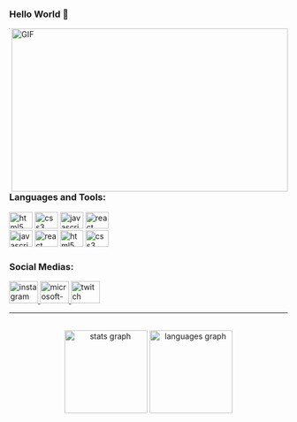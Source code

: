 ### Hello World 👋

 <img align="right" alt="GIF" src="https://c.tenor.com/21smuBToyzEAAAAd/kikis-delivery-service-ghibli.gif" width="500" height="295" />

---
### Languages and Tools:

<div align="left">
  <img src="https://cdn.jsdelivr.net/gh/devicons/devicon/icons/html5/html5-original.svg" height="30" width="42" alt="html5 logo"  />
  <img src="https://cdn.jsdelivr.net/gh/devicons/devicon/icons/css3/css3-original.svg" height="30" width="42" alt="css3 logo"  />
  <img src="https://cdn.jsdelivr.net/gh/devicons/devicon/icons/javascript/javascript-original.svg" height="30" width="42" alt="javascript logo"  />
  <img src="https://cdn.jsdelivr.net/gh/devicons/devicon/icons/react/react-original.svg" height="30" width="42" alt="react logo"  />
</div>

<div align="left"> 
  <img src="https://icongr.am/devicon/nodejs-original.svg?size=128&color=currentColor" height="30" width="42" alt="javascript logo"  />
  <img src="https://icongr.am/devicon/express-original.svg?size=128&color=currentColor" height="30" width="42" alt="react logo"  />
  <img src="https://icongr.am/devicon/mongodb-original.svg?size=128&color=currentColor" height="30" width="42" alt="html5 logo"  />
  <img src="https://icongr.am/devicon/postgresql-original.svg?size=128&color=currentColor" height="30" width="42" alt="css3 logo"  />
</div>

### Social Medias:

<div align="left">
  <a href="https://www.instagram.com/matt_sundays/" target="_blank">
    <img src="https://raw.githubusercontent.com/maurodesouza/profile-readme-generator/master/src/assets/icons/social/instagram/default.svg" width="52" height="40" alt="instagram logo"  />
  </a>
  <a href="mt-domingues@hotmail.com" target="_blank">
    <img src="https://raw.githubusercontent.com/maurodesouza/profile-readme-generator/master/src/assets/icons/social/microsoft-outlook/default.svg" width="52" height="40" alt="microsoft-outlook logo"  />
  </a>
  <a href="https://www.twitch.tv/matthdomingues" target="_blank">
    <img src="https://raw.githubusercontent.com/maurodesouza/profile-readme-generator/master/src/assets/icons/social/twitch/default.svg" width="52" height="40" alt="twitch logo"  />
  </a>
</div>

---

<br>
<div align="center">
  <img src="https://github-readme-stats.vercel.app/api?hide_title=false&hide_rank=false&show_icons=true&include_all_commits=true&count_private=true&disable_animations=false&theme=nightowl&locale=en&hide_border=false&username=matthdomingues" height="150" alt="stats graph"  />
  <img src="https://github-readme-stats.vercel.app/api/top-langs?locale=en&hide_title=false&layout=compact&card_width=320&langs_count=5&theme=nightowl&hide_border=false&username=matthdomingues" height="150" alt="languages graph"  />
</div>
